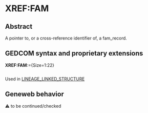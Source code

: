 ﻿# XREF:FAM
## Abstract
A pointer to, or a cross-reference identifier of, a fam_record.


## GEDCOM syntax and proprietary extensions

**XREF:FAM**:={Size=1:22}
<pre>
</pre>
Used in <a href=Ged.LINEAGE_LINKED_STRUCTURE.md>LINEAGE_LINKED_STRUCTURE</a><br />
## Geneweb behavior



:warning: to be continued/checked

